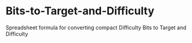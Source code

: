# Bits-to-Target-and-Difficulty
Spreadsheet formula for converting compact Difficulty Bits to Target and Difficulty
